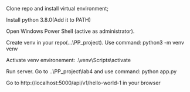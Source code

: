 Clone repo and install virtual environment;

Install python 3.8.0(Add it to PATH)

Open Windows Power Shell (active as administrator).

Create venv in your repo(...\PP_project). Use command: python3 -m venv venv

Activate venv environement: .\venv\Scripts\activate

Run server. Go to ..\PP_project\lab4 and use command: python app.py

Go to http://localhost:5000/api/v1/hello-world-1 in your browser
